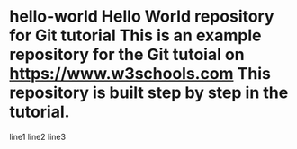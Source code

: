 # hello-world Hello World repository for Git tutorial This is an example repository for the Git tutoial on https://www.w3schools.com This repository is built step by step in the tutorial.
line1
line2
line3
